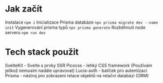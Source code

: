 # Jak začít

Instalace `npm i`
Inicializace Prisma databáze `npx prisma migrate dev --name init`
Vygenerování prisma typů `npx prisma generate`
Rozběhnutí node serveru `npm run dev`

# Tech stack použit
SvelteKit - Svelte s prvky SSR
Picocss -  lehký CSS framework (Používám jelikož nemusím nadále upravovat)
Lucia-auth - balíček pro autentizaci
Prisma - nástroj pro zobrazení relace objektů na relační databázi (ORM)